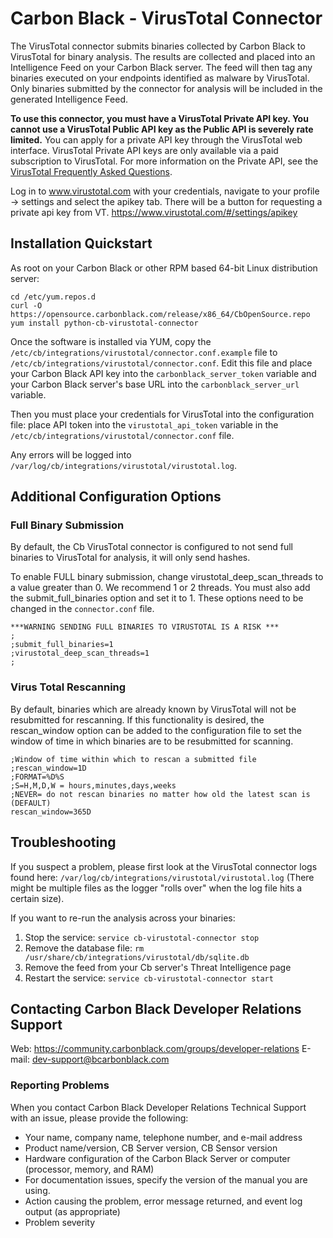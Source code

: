# Carbon Black - VirusTotal Connector

The VirusTotal connector submits binaries collected by Carbon Black to VirusTotal
for binary analysis. The results are collected and placed into an Intelligence
Feed on your Carbon Black server. The feed will then tag any binaries executed on your
endpoints identified as malware by VirusTotal. Only binaries submitted by the connector
for analysis will be included in the generated Intelligence Feed.

**To use this connector, you must have a VirusTotal Private API key. You cannot use a VirusTotal
Public API key as the Public API is severely rate limited.** You can
apply for a private API key through the VirusTotal web interface. VirusTotal Private API keys
are only available via a paid subscription to VirusTotal. For more information on the Private
API, see the [VirusTotal Frequently Asked Questions](https://www.virustotal.com/en/faq/#virustotal-api).

Log in to www.virustotal.com with your credentials, navigate to your profile -> settings and select the apikey tab.
There will be a button for requesting a private api key from VT. 
https://www.virustotal.com/#/settings/apikey

## Installation Quickstart

As root on your Carbon Black or other RPM based 64-bit Linux distribution server:
```
cd /etc/yum.repos.d
curl -O https://opensource.carbonblack.com/release/x86_64/CbOpenSource.repo
yum install python-cb-virustotal-connector
```

Once the software is installed via YUM, copy the `/etc/cb/integrations/virustotal/connector.conf.example` file to
`/etc/cb/integrations/virustotal/connector.conf`. Edit this file and place your Carbon Black API key into the
`carbonblack_server_token` variable and your Carbon Black server's base URL into the `carbonblack_server_url` variable.

Then you must place your credentials for VirusTotal into the configuration file: place API token
into the `virustotal_api_token` variable in the
`/etc/cb/integrations/virustotal/connector.conf` file.

Any errors will be logged into `/var/log/cb/integrations/virustotal/virustotal.log`.

## Additional Configuration Options

### Full Binary Submission
By default, the Cb VirusTotal connector is configured to not send full binaries to VirusTotal for analysis, it will only send hashes. 

To enable FULL binary submission, change virustotal_deep_scan_threads to a value greater than 0. We recommend 1 or 2 threads.
You must also add the submit_full_binaries option and set it to 1.  These options need to be changed in the `connector.conf` file.

```
***WARNING SENDING FULL BINARIES TO VIRUSTOTAL IS A RISK ***
;
;submit_full_binaries=1
;virustotal_deep_scan_threads=1
;
```

### Virus Total Rescanning
By default, binaries which are already known by VirusTotal will not be resubmitted for rescanning.
If this functionality is desired, the rescan_window option can be added to the configuration file 
to set the window of time in which binaries are to be resubmitted for scanning.

```
;Window of time within which to rescan a submitted file
;rescan_window=1D
;FORMAT=%D%S
;S=H,M,D,W = hours,minutes,days,weeks
;NEVER= do not rescan binaries no matter how old the latest scan is (DEFAULT)
rescan_window=365D

```

## Troubleshooting

If you suspect a problem, please first look at the VirusTotal connector logs found here:
`/var/log/cb/integrations/virustotal/virustotal.log`
(There might be multiple files as the logger "rolls over" when the log file hits a certain size).

If you want to re-run the analysis across your binaries:

1. Stop the service: `service cb-virustotal-connector stop`
2. Remove the database file: `rm /usr/share/cb/integrations/virustotal/db/sqlite.db`
3. Remove the feed from your Cb server's Threat Intelligence page
4. Restart the service: `service cb-virustotal-connector start`

## Contacting Carbon Black Developer Relations Support

Web: https://community.carbonblack.com/groups/developer-relations
E-mail: dev-support@bcarbonblack.com

### Reporting Problems

When you contact Carbon Black Developer Relations Technical Support with an issue, please provide the following:

* Your name, company name, telephone number, and e-mail address
* Product name/version, CB Server version, CB Sensor version
* Hardware configuration of the Carbon Black Server or computer (processor, memory, and RAM)
* For documentation issues, specify the version of the manual you are using.
* Action causing the problem, error message returned, and event log output (as appropriate)
* Problem severity


